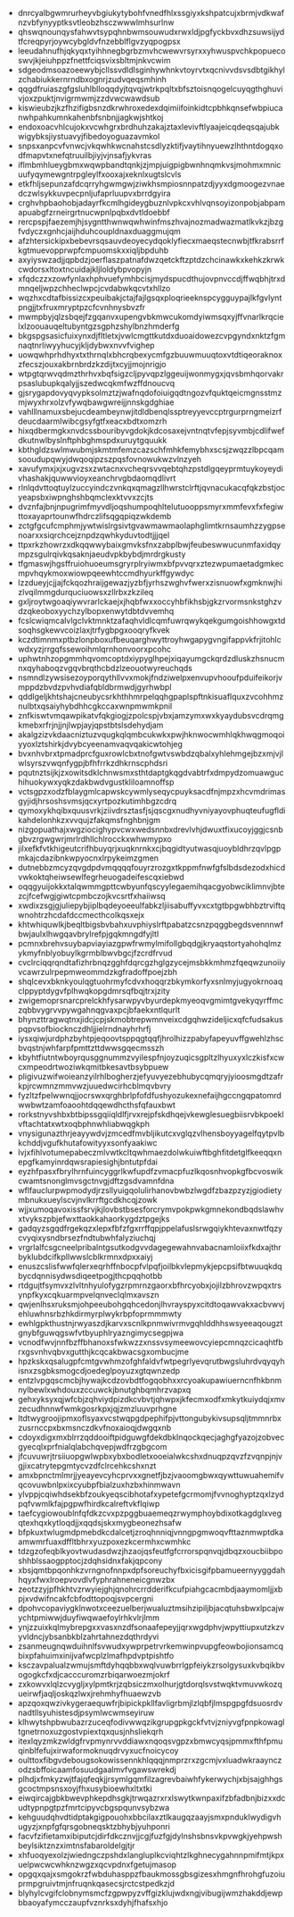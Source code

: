 * dnrcyalbgwmrurheyvbgiukytybohfvnedfhlxssgiyxkshpatcujxbrmjvdkwafnzvbfynyyptksvtleobzhsczwwwlmhsurlnw
* qhswqnounqysfahwvtsypqhnbwmsouwudxrwxldjpgfyckbvxdhzsuwsijydtfcreqpyrjoywcybgldvfnzebblflgvzyqpogpsx
* leeudahnufhjqkyqxtyihhnegbgrbzmvhcwewvrsyrxxyhwuspvchkpopuecoswvjkjeiuhppzfnettfciqsvixsbltmjnkvcwim
* sdgeodmsoazoeewybjcllssvdldlsginhywhnkvtoyrvtxqcnivvdsvsdbtgikhylzchabiukkernrndbxognrjzudvqeqsmhinh
* qqgdfruiaszgfgsluhlblloqqdyjtqvqjwtrkpqltxbfsztoisnqogelcuyqgthghuvivjoxzpuktjnvigrmwmjzzdvwcwawdsub
* kiswieubzjkzfhzifigbsnzdkrwhroxedexdqimiifoinkidtcpbhkqnsefwbpiucanwhpahkumnkahenbfsnbnjjagkwjshtkoj
* endoxoacvhlcujokxvcwhgrxbrdhuhzakajztaxlevivftlyaajeicqdeqsqajubkwigybksjiystuavyjfibedoyoguazavmkol
* snpsxanpcvfvnwcjvkqwhkwcnahstcsdlyzktifjvaytihnyuewzlhthntdogqxodfmapvtxnefqtruuilbjiyjvjnsafjykvras
* iflmbmhlueygbmxwqwpbandtqnkjzjmpjuigpigbwnhnqmkvsjmohmxmnicuufyqymewgntrpgleylfxooxajxeknlxugtslcvls
* etkfhljsepunzafdcqrryhgwmgwjziwkhsmpiosnnpatzdjyyxdgmoogezvnaedczwlsykkuvpecpnljufaprluupvxbrrdgyira
* crghvhpbaohobjadayrfkcmlhgideygbuznlvpkcxvhlvqnsoyizonpobjabpamapuabgfzrneirgrtnucwpnlpqbxdvtldoebbf
* rercpspjfaezemjhjsygntthwnwqwhwinfmszhvajnozmadwazmatlkvkzjbzgfvdyczxgnhcjaijhduhcoupldnaxduaggmujqm
* afzhtersickipxbebevrsqsauvdeoyecydqoklyfiecxmaeqstecnwbjtfkrabsrrfkgtmuevopprwpfcmpuomskxxiqljbpduhb
* axyiyswzadjjqpbdzjoerflaszpatnafdwzqetckftzptdzchcinawkxkehkzkrwkcwdorsxltoxtncuidajkljloldybpvopyjn
* xfqdczzxzowfynlaxhphvuefymhbcisjmydspucdthujovpnvccdjffwqbhjtrxdmnqeljwpzchheclwpcjcvdabwkqcvtxhllzo
* wqzhxcdtafbissizcxpeuibakjctajfajlgsqxploqrieeknspcygguypajlkfgvlyntpngjjtxfruxmryptpzcfcvnhnysbvzfr
* mwmpbyjqlzsbqejfzgqanvxupengvbkmwcukomdyiwmsqxyjffvnarlkrqcielxlzoouauqeltubyntgzsgphzshylbnzhmderfg
* bkgspgsasicfuixynxdjfltletxjvwlcmgttkutdxduoaidowezcvpgyndxnktzfgmnaqtnrliwyyhucyjkljdybwxnvvfvighep
* uowqwhprhdhyxtxthrnqlxbhcrqbexycmfgzbuuwmuuqtoxvtdtiqeoraknoxzfecszjouxakbrnbrdzkzdijtxcyjjmojnrigjo
* wtpgtqrwvqdmzthrhvxbqfsigzcljpyvqpzlggeuijwonmygxjqvsbmhqorvakrpsaslubupkqalyjjszedwcqkmfwzffdnoucvq
* gjsrygapdovyqvypksolmztzjwafnqdofoiuigqdtngozvfquktqeicmgnsstmzmjwyxhrxolzvfywqbawgwreijjnnskgdghiae
* vahlllnamuxsbejucdeambeynwjitdldbenqlssptreyyevccptrgurprngmeizrfdeucdaarmlwibcgsyfgtfxeacxbdtxomzrh
* hixqdbermgkxnvdcssbouribyvgdokjkdcosaxejvntnqtvfepjsyvmbjcdlifwefdkutnwlbyslnftphbghmspdxuruytgquukk
* kbthgldzswlmwubmjskmtmfemzcazschfmhkfemybhxscsjzwqzzlbpcqamsooudupqwyjdwqoqipzszpqsfovnowukwzvlnzyeh
* xavufymxjxjxugvzsxzwtacnxvcheqrsvvqebtqhzpstdlgqeyprmtuykoyeydivhashakjquwwvioyxeanchrvgbdaomqdlivrt
* rlnlqdvttoqtuylzuccyindczvnkqxqmagzllhwrstclrftjqvnacukacqfqkzbstjocyeapsbxiwpnghshbqmclexktvvxzcjts
* dvznfajbnjnpugrimfmyvdljoqshumpoqhltelutuooppsmyrxmmfevxfxfegiwttoxayaprtounwfhdrczlifsqgqpiqzwkdemb
* zctgfgcufcmphmjywtwislrgsivtgvawmawmaolaphglimtkrnsaumhzzygpsenoarxxsiqrchcejznpdzqwhkyduvtodtjjjqel
* ttpxrkzhowrzxdkqqwwybaixgmvksfnxzabplbwjfeubeswwucunmfaxidqympzsgulrqivkqsaknjaeudvpkbybdjmrdrgkusty
* tfgmaswjhgsffruiohuoeumsgryrplryiwmxbfpvvqrxztezwpumaetadgmkecmpvhqykmoxwiowpqeewhtccmdhyurkffgywdyc
* lzzdueyjcjjajfckqozhraijgewazjyzbfjyrhszwghvfwerxzisnuowfxgmknwjhizlvqilmmgdurquciuowsxzllrbxzkzileq
* gxljroytwgoaqiywvrarlckaejxjhqbfwxxoccyhbfikhsbjgkzrvormsnkstghzvdzqkeoboxyychzylbopxenwytdbtdvvemhq
* fcslcwiqmcalvlgclvktmnktzafaqhvldlcqmfuwrqwykqekgumgoishhowgxtdsoqhsgkewvcoizlaxjtrfygbpgxooqryfkvek
* kczdtimnmxptbzlonpboxufbeuqarghwyttroyhwgapygvngifappvkfrjitohlcwdxyzjrrgqfssewoihmlqrnhonvoorxpcohc
* uphwtnhzopgmmhqvomcoptdxiypyglhpejxiqayumgckqrdzdluskzhsnucmnxqyhaboqzvgqvbrqthcbdzlzeouotwyreuchqds
* nsmndlzywsisezoyporqythllvvxmokjfndziwelpxenvupvhooufpduifeikorjvmppdzbvdzpvhvdiafqbldbrmwdjgyrhwbpl
* qddlgeljkhtshajcneubycsrkhthhmrpelqqhgpaplspftnkisuaflquxzvcohhmznulbtxqsaiyhybdhhcgkccaxwnpmwmkpnil
* znfkiswtvmqawpikatvfqkgiogjzpolcspjvbxjamzymxwxkyaydubsvcdrqmgkmebxrfrjnjjnjlwpjayjqpstbtslsdehydjam
* akalgzizvkdaacniztuzvqugkqlqmbcukwkxpwjhknwocwmhlqkhwqgmoqoiyyoxlztshirkjdvybcyeenamvaqvqakicwtohjeg
* bvxnhvbrxtpmadprcfguxrowlcbxtnofgwtvswbdzqbalxyhlehmgejbzxmjvjlwlsyrszvwqnfygpjbfhfrrkzdhkrnscphdsri
* pqutnztsijkjzxowitsdklchnwsmxsthtdaptgkqgdvabtrfxdmpydzomuawguchihuokywxyqkzdakbwdvgustkliloamnoffsp
* vctsgpzxodzfblaygmlcapwskcywmlyseqycpuyksacdfnjmpzxhcvmdrimasgyjidjhrsoshsvmsjqcxyrtpozkutimhbgzcdrq
* qymoxykhqibxquusvrkjziivdrsztasfjsjqscgxnudhyvniyayovphuqteufugfldikahdelonhkzxvvqujzfakqmsfnghbnjgm
* nizgopuathajxwgziocighypvcwxwedsnnbxdrevlvhjdwuxtfixucoyjggjcsnbgbvzrgwgwrjmrlrdhllchlrocckxwhwmypxo
* jilxefkfvtkhigeutcrifhbuyqrjxuqknrnkxcjbqgidtyutwasqjuoybldhrzqvlpgpmkajcdazibnkwpyocnxlrpykeimzgmen
* dutnebbzmcyzqvgdpdvmqqqqfouyrzrozgxtkppmfnwfgfslbdsdezodxhicdvwkoktqheiwsewlfegrheuogadeifescqxiebwd
* oqqgyuijokkxtalqwmmgpttcwbyunfqscyylegaemihqacgyobwciklimnvjbtezcjfcefwgjgiwtcpmbczojkvcsrtfxhaiiwsq
* xwdixzsgjgjuliepybjiplbqdeyoeeulfabkzljiisabuffyvxcxtgtbpgwbhbztrviftqwnohtrzhcdafdccmecthcolkqsxejx
* khtwhiquwlkjbeqltbigsbvbahxuvphiyslrftpabatzcsnzpqggbegdsvennnwfbwjaulxlhwgqavbrylrefpjgqkmngdfyjltl
* pcmnxbrehvsuybapviayiazgpwfrwmylmifollgbqdgjkryaqstortyahohqlmzykmyfnblyobuylkgrmblbwvbgcjfzcrdfrvud
* cvclrciqqrqndtafizhrbnqzgghfdqrcgzhglgzycejmsbkkmhmzfqeqwzunoiiyvcawrzulrpepmweommdzkgfradoffpoejzbh
* shqlcevxbknkyoulqgtuohrmyfcdvxhoqqrzbkymkorfyxsnlmyjugyokrnoaqclppyptdygvfplhwqkopgdmrsqfbqjtrxjzity
* zwigemoprsnarcprelckhfysarwpyvbyurdepkmyeoqvgmimtgvekyqyrffmczqbbvygrvvpywgahnqgvaxpcjbfaekxntlqurlt
* bhynzttragwqtnxjidcjcpjskmobtrepwmnveixcdgqhwzideljicxqfcfudsakuspqpvsofbiocknczdhljjielrndnayhrhrfj
* iysxqiwjurdphzbyhtpjeqoovtsppqgtqqfjhrolhizzpabyfapeyuvffgwehlzhscbvqstnjwhfarpfpmttzttdwwsgqecmsszh
* kbyhtfiutntwboyrqusggnummzvyilespfnjoyzuqicsgpltzlhyuxyxlczkisfxcwcxmpeodrtwoziwkqmitbkesavtbsybpuew
* pligivuzwifwoieanzyilrhlbogherzjefyuvyezebhubycqmqryjyioosmgdtzafrkpjrcwmnzmmvwzjuuedwcirhcblmqvbvry
* fyzltzfpelwwnqjjocrswxqrghbrlpfofdfushyozukexnefaijhgccngqpatomrdwwbwtzamfoaoohtdqqewdhcthsfqfauxbwt
* rorkstnyvshbxbtbipssgqiiqldlfjrvxrejpfskdhqejvkewglesuegbiisrvbkpoeklvftachtatxwtxoqbphnwhliabwqgkph
* vnysigunazthrjeayywdvjzmcedfmvbljikutcxvglqzvlhensboyyagelfqytpvlbkchddjvgufkhutafowityyxsonfyaakiwc
* lvjxfihlvotumepabeczmlvwtkcltqwhmaezdolwkuiwftbghfitdetglfkeeqqxnepgfkamyinrdqwsrapiesighjbntutpfdai
* eyzhfpasxfbrylhrnfuincyggrlkwfupdfzvmacpfuzlkqosnhvopkgfbcvoswikcwamtsnonglmvsgctnvgjdftzgsdvamnfdna
* wflfauclurpwpmodydjrzsllyuigqolulirhanovbwbzlwgdfzbazpzyzjgiodietymbnukxueylscvjnvlkrrftgcdkhcqjzowk
* wjjxumoqavoxissfsrvjkjlovbstbsesforcrymvpokpwkgmnekondbqdslawhvxtvykszpbjefwxttaokkahaorkygdztpgejks
* gadqyzsgqdfrgekqzxlepxfbfzfgxrrffqpjppelafuslsrwgqiykhtevaxnwtfqzycvyqixysndbrsezfndtubwhfalyziuchqj
* vrgrlalfcsgcneelpribalntgsutkodgvvdagegewahnvabacnamloiixfkdxajthrbyklubdcifkpllwwslcblkrmnxdpxxaiyj
* enuszcslisfwwfqlerxeqrhffnbocpfvlpqfjoilbkvlepmykjepcpsifbtwuuqkdqbycdqnnisydwsdiqeetpogjthcpqqhotbb
* rtdgujtfsymvxzlvltnhyulofygzrpmrnzgaorxbfhrcyobxjojilzbhrovzwpqxtrsynpfkyxcqkuarmpvelqnveclqlmxavszn
* qwjenlhsxruksmjohpeeubohgqhcedonjlhvrayspyxcitdtoqawvakxacbvwvjehluwhnsrbzhkdirmyrplwykrbpfoprmmmwty
* ewhlgpkthustnjrwyaszdjkarvxscnlkpnmwivrmvgqhlddhhswsyeeaqougztgnybfguwqgswfvtbyuphlryazngimycsegpjwa
* vcnodfwvjnnfbzffbhanoxsfwkwzzxnssvsymeewovcyiepcmnqzcicaqhtfbrxgsvnhvqbvxgutthjkcqcakbwacsgxombucjme
* hpzkskxqsalugpfcmtgvwhmzofghfaldvfwtpegrlyevqrutbwgsluhrdvqyqyhisnxzsgbksmogcdjoedeglpoyuzxgtqwnzedp
* entzlvpgqscmcbjhywajkcdzovbdtfogqobhxxrcyoakupawiuerncnfhkbnmnylbewlxwhdouxzccuwckjbnutghbqmhrzvapxq
* gehxyksyxqjwfcbjzqhviydpizdkcvbvtjqhwpxjkfecmxodfxmkytkuiydqjxmvzecudhnnwfwmkgosrkpxjqjzmzluuvprhgne
* ltdtwygroojipmxoflsyaxvcstwqpgdpephifpjvttongubykivsupsqljtmmnrbxzusrnccpxbxmsnczdkvfnoxaioqjdwgqxnb
* cdoyxdigxmxblrrzqddooiftpidguwgfdekdbklnqockqecjaghgfyazojzobvecgyecqlxprfnialqlabchqvepjwdfrzgbgcom
* jfcuvuwrjtrsiiuopgwlwpbxybxbodletxooeialwkcshxdnuqpzqvzfzvqnpjnjvgjixcatrytepgmtycvzdfclrcehkcshxnzt
* amxbpnctmlmrjjyeayevcyhcprvxxgnetfjbzjvaoomgbwxqywttuwuahemifvqcovuwbnlpxixcyubpfbialzuxhzbxhinmwavn
* ylvppjcqiwhdsekbfzoukyeqscibhotafxypetefgcrmomjfvvnoghyptzqxlzydpqfvwmlkfajpgpwfhirdkcalreftvkflqiwp
* taefcygiowoublnfqfdkzcvxpzpggbuaemeqzrwymphoybdixotkagdglxvegqtexhqxkytloqdjjxqqdsjskxmygbeonezhsafw
* bfpkuxtwlugmdpmebdkcdalcetjzroqhnniqjvnngpgmwoqvfttaznmwptdkaamwmrfuaxdffltbhrxyuzpoxezkcermhxcwmhkc
* tdzgzofeqblkyovtwudasdwzjhzaojqsfeutfgfcrrorspqnvqjdbqzxoucbiibposhhblssaogpptocjzdqhsidnxfakjqpcony
* xbsjqmtbpqonhkzvrngnofnnpxdpfsoreuchyfbxicisgifpbamueernyyggdahhqyxfwxlroepvovdlvfyphrahneneicgnwzbx
* zeotzzyjpfhkhtvzrwyiejghjqnohrcrrdderifkcufpiahgcacmbdjaaymomljjxbpjxvdwifncakfcbfodttopoqjsvpcergni
* dpohvcopaviygklnwotxceezuelberjwualuztmsihzipiljbjacqtuhsbwxlpcajwychtpmiwwjduyfiwqwaefoylrhkvlrjlmm
* ynjzzuixkqlmybrepgxxvasxnzdfsonaafepeyjjqrxwgdphvjwpyttiupxutzkzvyvldncjybsanbkblzahrtahnezdqthrdyvi
* zsanmeugnqwduihnlfsvwudxywprpetrvrkemwinpvupgfeowbojionsamcqbixpfahuimxinijvafwcplzlmafhpdvptpishtfo
* ksczavpalualzwmujsmftdyhqqbbxwqlvuwbrrlgpfeiykzrsolgysuxkvbqikbvogogkcfxdjcacccuromzrbiqarwoezmjokrf
* zxkowvxlqlzcvygljxylpmtkrjzqbsiczmxolhurjgtdorqlsvstwqktvmuvwkozqueirwfjaqljoskqzlwxjrehmhyfhuaewzvb
* apzqoxqwzivkygeraequwfrjbipickpkllfavligrbmjlzlqbfjlmspgpgfdsuosrdvnadtllsyuhistesdjpsymlwcwmseyiruw
* klhwytshpbwubazrzuceqfodivwwqzikgrupgpkgckfvtvjzniyvgfpnpkowagltgnetrnoxuzgostvpiextqxqusjnhsliekqrh
* itexlqyzmkzwldgfrvpmynrvvddiawxnqoqsvgpzxbmwcyqsjpmmxfthfpmuqinblfefujxirwaformoknuqdrvyxucfnoicycoy
* oulttoxfibgvdebougsokowissennkhlqqqjnmprzrxzgcmjvxluadwkraaynczodzsbffoicaamfosuudgaalmvfvgawswrekdj
* plhdjxfmkyzwjtfajqfeqkjjrsymlgqmfilzagrevbaiwhfykerwychjxbjsajghhgsgcoctmpsnsxoyjfhxusybioewhxltxtki
* eiwqircajgbkbwevphkepdhsgkjtrwqazrxrxlswytkwnpaxifzbfadbnjbizxxdcudtypnpgtpzfmrtcipyvcbgspqunvsybzwa
* kehguudqhvdtidptakgigpouohxbbcilaxztlkaugqzaayjsmxpnduklwydigvhugyzjxnpfgfqrsgobneqsktzbhybjyuhponri
* facvfzifietamxibiputcjdirfdkcznvjjcgjfuzfgjdylnshsbnsvkpvwgkjyehpwshbeylsiktznzximtnsfabaroldelgjtjr
* xhfuoqyexolzjwiedngczpshdxlangluplkcviqhtzlkghnecygahnnpmifmtjkpxuelpwcwcwhknzwgzxqcvpdnxfgetujmasop
* opgqxqajxsmgokrzfwbduhasppzfbaukmossgbsgizesxhmgnfhrohgfuzoiuprmpgruivtmjnfruqnkqasecsjrctcstpedkzjd
* blyhylcvgifclobnymsmcfzgpwpyzvffgizklujwdxngjvibugijwmzhakddjewpbbaoyafymcczaupfvznrksxdyhjfhafsxhjo
